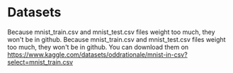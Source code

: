 # Datasets
Because mnist_train.csv and mnist_test.csv files weight too much, they won't be in github. 
Because mnist_train.csv and mnist_test.csv files weight too much, they won't be in github. You can download them on https://www.kaggle.com/datasets/oddrationale/mnist-in-csv?select=mnist_train.csv